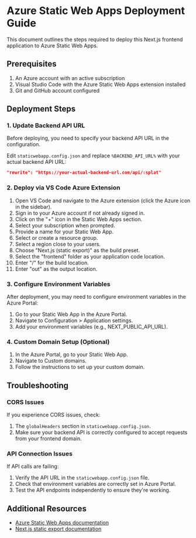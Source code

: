# Azure Static Web Apps Deployment Guide

This document outlines the steps required to deploy this Next.js frontend application to Azure Static Web Apps.

## Prerequisites

1. An Azure account with an active subscription
2. Visual Studio Code with the Azure Static Web Apps extension installed
3. Git and GitHub account configured

## Deployment Steps

### 1. Update Backend API URL

Before deploying, you need to specify your backend API URL in the configuration.

Edit `staticwebapp.config.json` and replace `%BACKEND_API_URL%` with your actual backend API URL:

```json
"rewrite": "https://your-actual-backend-url.com/api/:splat"
```

### 2. Deploy via VS Code Azure Extension

1. Open VS Code and navigate to the Azure extension (click the Azure icon in the sidebar).
2. Sign in to your Azure account if not already signed in.
3. Click on the "+" icon in the Static Web Apps section.
4. Select your subscription when prompted.
5. Provide a name for your Static Web App.
6. Select or create a resource group.
7. Select a region close to your users.
8. Choose "Next.js (static export)" as the build preset.
9. Select the "frontend" folder as your application code location.
10. Enter "/" for the build location.
11. Enter "out" as the output location.

### 3. Configure Environment Variables

After deployment, you may need to configure environment variables in the Azure Portal:

1. Go to your Static Web App in the Azure Portal.
2. Navigate to Configuration > Application settings.
3. Add your environment variables (e.g., NEXT_PUBLIC_API_URL).

### 4. Custom Domain Setup (Optional)

1. In the Azure Portal, go to your Static Web App.
2. Navigate to Custom domains.
3. Follow the instructions to set up your custom domain.

## Troubleshooting

### CORS Issues

If you experience CORS issues, check:
1. The `globalHeaders` section in `staticwebapp.config.json`.
2. Make sure your backend API is correctly configured to accept requests from your frontend domain.

### API Connection Issues

If API calls are failing:
1. Verify the API URL in the `staticwebapp.config.json` file.
2. Check that environment variables are correctly set in Azure Portal.
3. Test the API endpoints independently to ensure they're working.

## Additional Resources

- [Azure Static Web Apps documentation](https://docs.microsoft.com/en-us/azure/static-web-apps/)
- [Next.js static export documentation](https://nextjs.org/docs/app/building-your-application/deploying/static-exports)